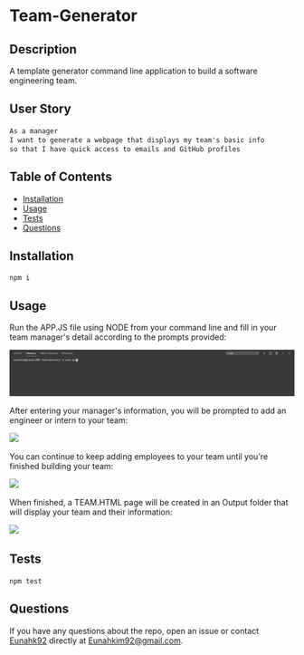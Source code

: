 # Team-Generator

## Description
A template generator command line application to build a software engineering team.

## User Story
```
As a manager
I want to generate a webpage that displays my team's basic info
so that I have quick access to emails and GitHub profiles
```

## Table of Contents
* [Installation](#installation)
* [Usage](#usage)
* [Tests](#tests)
* [Questions](#questions)

## Installation
```
npm i
```

## Usage
Run the APP.JS file using NODE from your command line and fill in your team  manager's detail according to the prompts provided:

![](Assets/initial_prompts.gif)

After entering your manager's information, you will be prompted to add an engineer or intern to your team:

![](Assets/second_prompt.gif)

You can continue to keep adding employees to your team until you're finished building your team:

![](Assets/final_prompt.gif)

When finished, a TEAM.HTML page will be created in an Output folder that will display your team and their information:

![](Assets/result.gif)


## Tests
```
npm test
```

## Questions
If you have any questions about the repo, open an issue or contact [Eunahk92](https://github.com/eunahk92) directly at Eunahkim92@gmail.com.